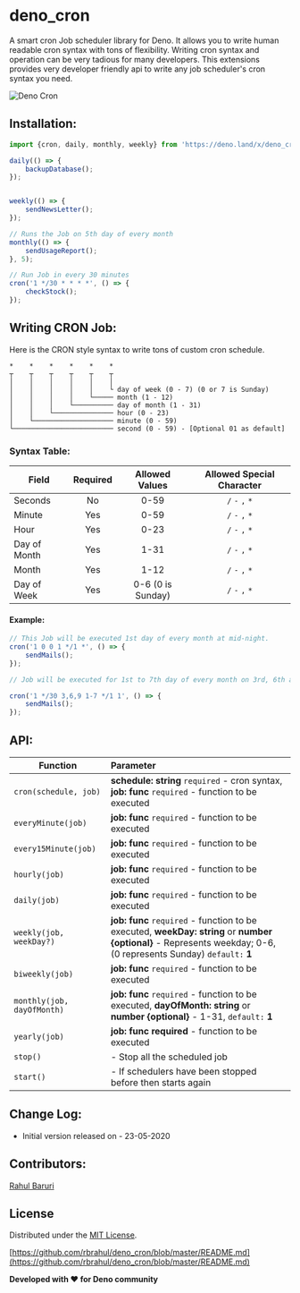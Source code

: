 # deno_cron

A smart cron Job scheduler library for Deno. It allows you to write human readable cron syntax with tons of flexibility. Writing cron syntax and operation can be very tadious for many developers. This extensions provides very developer friendly api to write any job scheduler's cron syntax you need.

![Deno Cron](https://raw.githubusercontent.com/rbrahul/deno_cron/master/deno-cron-hd.png)


## Installation:

```javascript
import {cron, daily, monthly, weekly} from 'https://deno.land/x/deno_cron/cron.ts';

daily(() => {
    backupDatabase();
});


weekly(() => {
    sendNewsLetter();
});

// Runs the Job on 5th day of every month
monthly(() => {
    sendUsageReport();
}, 5);

// Run Job in every 30 minutes
cron('1 */30 * * * *', () => {
    checkStock();
});

```

## Writing CRON Job:

Here is the CRON style syntax to write tons of custom cron schedule.

```
*    *    *    *    *    *
┬    ┬    ┬    ┬    ┬    ┬
│    │    │    │    │    │
│    │    │    │    │    └ day of week (0 - 7) (0 or 7 is Sunday)
│    │    │    │    └───── month (1 - 12)
│    │    │    └────────── day of month (1 - 31)
│    │    └─────────────── hour (0 - 23)
│    └──────────────────── minute (0 - 59)
└───────────────────────── second (0 - 59) - [Optional 01 as default]
```

### Syntax Table:

| Field        | Required           | Allowed Values  | Allowed Special Character |
| ------------- |:-------------:|:----------------------:|:------------------:|
| Seconds      | No | 0-59 | `/` `-` `,` `*` |
| Minute      | Yes      |   0-59 | `/` `-` `,` `*` |
| Hour | Yes     |    0-23 | `/` `-` `,` `*` |
| Day of Month | Yes     |    1-31 | `/` `-` `,` `*` |
| Month | Yes     |    1-12 | `/` `-` `,` `*` |
| Day of Week | Yes     |    0-6 (0 is Sunday) | `/` `-` `,` `*` |

#### Example:

```javascript
// This Job will be executed 1st day of every month at mid-night.
cron('1 0 0 1 */1 *', () => {
    sendMails();
});

// Job will be executed for 1st to 7th day of every month on 3rd, 6th and 9th hour and every 30 minutes if it's monday

cron('1 */30 3,6,9 1-7 */1 1', () => {
    sendMails();
});

```

## API:

| Function                    |                                Parameter        |
| ---------------------------- |:--------------------------------------------|
| `cron(schedule, job)`      |  **schedule: string** `required` - cron syntax, **job: func**  `required` - function to be executed|
| `everyMinute(job)`      |  **job: func** `required` - function to be executed |
| `every15Minute(job)`      |  **job: func** `required` - function to be executed |
| `hourly(job)`      |  **job: func** `required` - function to be executed |
| `daily(job)`      |  **job: func** `required` - function to be executed |
| `weekly(job, weekDay?)`      |  **job: func** `required` - function to be executed,  **weekDay: string** or **number** **{optional}** - Represents weekday; 0-6, (0 represents Sunday) `default:` **1** |
| `biweekly(job)`      |  **job: func** `required` - function to be executed |
| `monthly(job, dayOfMonth)`      |  **job: func** `required` - function to be executed, **dayOfMonth: string** or **number** **{optional}** -  1-31, `default:` **1** |
| `yearly(job)`      |  **job: func** **required** - function to be executed |
| `stop()`      |   - Stop all the scheduled job |
| `start()`      |  - If schedulers have been stopped before then starts again |


## Change Log:
* Initial version released on - 23-05-2020

## Contributors:

[Rahul Baruri](https://www.linkedin.com/in/rahul-baruri-23312311a/)

## License
Distributed under the [MIT License](https://github.com/rbrahul/deno_cron/blob/master/LICENSE.md).

[https://github.com/rbrahul/deno_cron/blob/master/README.md](https://github.com/rbrahul/deno_cron/blob/master/README.md)


**Developed with ❤️ for Deno community**
